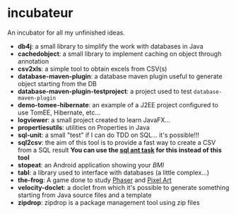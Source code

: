 incubateur
============

An incubator for all my unfinished ideas.

  * **db4j**: a small library to simplify the work with databases in Java
  * **cachedobject**: a small library to implement caching on object through annotation
  * **csv2xls**: a simple tool to obtain excels from CSV(s)
  * **database-maven-plugin**: a database maven plugin useful to generate object starting from the DB
  * **database-maven-plugin-testproject**: a project used to test `database-maven-plugin`
  * **demo-tomee-hibernate**: an example of a J2EE project configured to use TomEE, Hibernate, etc...
  * **logviewer**: a small project created to learn JavaFX...
  * **propertiesutils**: utilities on Properties in Java
  * **sql-unit**: a small "test" if I can do TDD on SQL... it's possible!!!
  * **sql2csv**: the aim of this tool is to provide a fast way to create a CSV from a SQL result **You can use the [sql ant task](https://ant.apache.org/manual/Tasks/sql.html) for this instead of this tool**
  * **stopeat**: an Android application showing your _BMI_
  * **tabl**: a library used to interface with databases (a little complex...)
  * **the-frog**: A game done to study [Phaser](http://phaser.io) and [Pixel Art](http://en.wikipedia.org/wiki/Pixel_art)
  * **velocity-doclet**: a doclet from which it's possible to generate something starting from Java source files and a template
  * **zipdrop**: zipdrop is a package management tool using zip files
